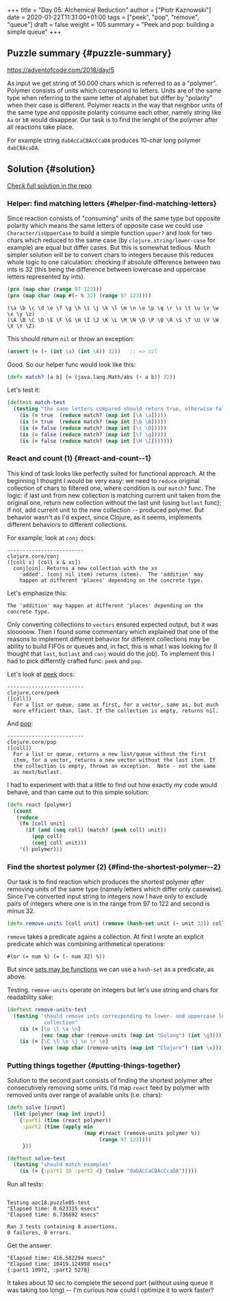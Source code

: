 +++
title = "Day 05: Alchemical Reduction"
author = ["Piotr Kaznowski"]
date = 2020-01-22T11:31:00+01:00
tags = ["peek", "pop", "remove", "queue"]
draft = false
weight = 105
summary = "Peek and pop: building a simple queue"
+++

## Puzzle summary {#puzzle-summary}

<https://adventofcode.com/2018/day/5>

As input we get string of 50.000 chars which is referred to as a "polymer". Polymer consists of units which correspond to letters. Units are of the same type when referring to the same letter of alphabet but differ by "polarity" when their case is different. Polymer reacts in the way that neighbor units of the same type and opposite polarity consume each other, namely string like `Aa` or `bB` would disappear. Our task is to find the lenght of the polymer after all reactions take place.

For example string `dabAcCaCBAcCcaDA` produces 10-char long polymer `dabCBAcaDA`.


## Solution {#solution}

[Check full solution in the repo](https://gitlab.com/pkaznowski/aoc18/blob/master/src/aoc18/puzzle05.clj)


### Helper: find matching letters {#helper-find-matching-letters}

Since reaction consists of "consuming" units of the same type but opposite polarity which means the same letters of opposite case we could use `Character/isUpperCase` to build a simple function `upper?` and look for two chars which reduced to the same case (by `clojure.string/lower-case` for example) are equal but differ cases. But this is somewhat tedious. Much simpler solution will be to convert chars to integers because this reduces whole logic to one calculation: checking if absolute difference between two ints is 32 (this being the difference between lowercase and uppercase letters represented by ints).

<a id="code-snippet--day04-chars-to-ints"></a>
```clojure
(prn (map char (range 97 123)))
(prn (map char (map #(- % 32) (range 97 123))))
```

```text
(\a \b \c \d \e \f \g \h \i \j \k \l \m \n \o \p \q \r \s \t \u \v \w \x \y \z)
(\A \B \C \D \E \F \G \H \I \J \K \L \M \N \O \P \Q \R \S \T \U \V \W \X \Y \Z)
```

This should return `nil` or throw an exception:

<a id="code-snippet--day05-assert"></a>
```clojure
(assert (= (- (int \a) (int \A)) 32))   ;; => nil
```

Good. So our helper func would look like this:

<a id="code-snippet--day05-match"></a>
```clojure
(defn match? [a b] (= (java.lang.Math/abs (- a b)) 32))
```

Let's test it:

<a id="code-snippet--day05-match-test"></a>
```clojure
(deftest match-test
  (testing "the same letters compared should return true, otherwise false"
    (is (= true  (reduce match? (map int [\A \a]))))
    (is (= true  (reduce match? (map int [\b \B]))))
    (is (= false (reduce match? (map int [\c \D]))))
    (is (= false (reduce match? (map int [\f \g]))))
    (is (= false (reduce match? (map int [\H \I]))))))
```


### React and count (1) {#react-and-count--1}

This kind of task looks like perfectly suited for functional approach. At the beginning I thought I would be very easy: we need to `reduce` original collection of chars to filtered one, where condition is our `match?` func. The logic: if last unit from new collection is matching current unit taken from the original one, return new collection without the last unit (using `butlast` func); if not, add current unit to the new collection -- produced polymer. But behavior wasn't as I'd expect, since Clojure, as it seems, implements different behaviors to different collections.

For example, look at `conj` docs:

```text
-------------------------
clojure.core/conj
([coll x] [coll x & xs])
  conj[oin]. Returns a new collection with the xs
    'added'. (conj nil item) returns (item).  The 'addition' may
    happen at different 'places' depending on the concrete type.
```

Let's emphasize this:

```text
The 'addition' may happen at different 'places' depending on the concrete type.
```

Only converting collections to `vectors` ensured expected output, but it was slooooow. Then I found some commentary which explained that one of the reasons to implement different behavior for different collections may be ability to build FIFOs or queues and, in fact, this is what I was looking for (I thought that `last`, `butlast` and `conj` would do the job). To implement this I had to pick differntly crafted func: `peek` and `pop`.

Let's look at [peek](https://clojuredocs.org/clojure.core/peek) docs:

```text
-------------------------
clojure.core/peek
([coll])
  For a list or queue, same as first, for a vector, same as, but much
  more efficient than, last. If the collection is empty, returns nil.
```

And [pop](https://clojuredocs.org/clojure.core/pop):

```text
-------------------------
clojure.core/pop
([coll])
  For a list or queue, returns a new list/queue without the first
  item, for a vector, returns a new vector without the last item. If
  the collection is empty, throws an exception.  Note - not the same
  as next/butlast.
```

I had to experiment with that a little to find out how exactly my code would behave, and than came out to this simple solution:

<a id="code-snippet--day05-react"></a>
```clojure
(defn react [polymer]
  (count
   (reduce
    (fn [coll unit]
      (if (and (seq coll) (match? (peek coll) unit))
        (pop coll)
        (conj coll unit)))
    '() polymer)))
```


### Find the shortest polymer (2) {#find-the-shortest-polymer--2}

Our task is to find reaction which produces the shortest polymer _after_ removing units of the same type (namely letters which differ only casewise). Since I've converted input string to integers now I have only to exclude pairs of integers where one is in the range from 97 to 122 and second is minus 32.

<a id="code-snippet--day05-remove-units"></a>
```clojure
(defn remove-units [coll unit] (remove (hash-set unit (- unit 32)) coll))
```

`remove` takes a predicate agains a collection. At first I wrote an explicit predicate which was combining arithmetical operations:

```text
#(or (= num %) (= (- num 32) %))
```

But since [sets may be functions](http://clojure-doc.org/articles/language/functions.html#sets-as-functions) we can use a `hash-set` as a predicate, as above.

Testing. `remove-units` operate on integers but let's use string and chars for readability sake:

<a id="code-snippet--day05-remove-units-test"></a>
```clojure
(deftest remove-units-test
  (testing "should remove ints corresponding to lower- and uppercase letters from the
            collection"
    (is (= [\o \l \a \n]
           (vec (map char (remove-units (map int "Golang") (int \g))))))
    (is (= [\C \l \o \j \u \r \e]
           (vec (map char (remove-units (map int "Clojure") (int \x))))))))
```


### Putting things together {#putting-things-together}

Solution to the second part consists of finding the shortest polymer after consecutively removing some units. I'd map `react` feed by polymer with removed units over range of available units (i.e. chars):

<a id="code-snippet--day05-solution"></a>
```clojure
(defn solve [input]
  (let [polymer (map int input)]
    {:part1 (time (react polymer))
     :part2 (time (apply min
                         (map #(react (remove-units polymer %))
                              (range 97 123))))
     }))
```

<a id="code-snippet--day05-remove-units-test"></a>
```clojure
(deftest solve-test
  (testing "should match examples"
    (is (= {:part1 10 :part2 4} (solve "dabAcCaCBAcCcaDA")))))
```

Run all tests:

```text

Testing aoc18.puzzle05-test
"Elapsed time: 0.623315 msecs"
"Elapsed time: 6.736692 msecs"

Ran 3 tests containing 8 assertions.
0 failures, 0 errors.
```

Get the answer:

```text
"Elapsed time: 416.582294 msecs"
"Elapsed time: 10419.124998 msecs"
{:part1 10972, :part2 5278}
```

It takes about 10 sec to complete the second part (without using queue it was taking too long) -- I'm curious how could I optimize it to work faster?
